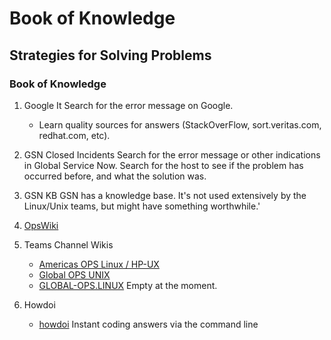 #      Book of Knowledge
##     Strategies for Solving Problems
###    Book of Knowledge

1. Google It
    Search for the error message on Google.
    - Learn quality sources for answers (StackOverFlow, sort.veritas.com, redhat.com, etc).

1. GSN Closed Incidents
    Search for the error message or other indications in Global Service Now.
    Search for the host to see if the problem has occurred before, and what
    the solution was.

1. GSN KB
    GSN has a knowledge base.  It's not used extensively by the Linux/Unix
    teams, but might have something worthwhile.'

1. [OpsWiki](https://myops-wiki.dhl.com/wiki/index.php?title=OPS_Wiki) 

1. Teams Channel Wikis
    - [Americas OPS Linux / HP-UX](https://teams.microsoft.com/l/channel/19%3A3a0c5d091b0e473b9aa7cd4c7ce5a932%40thread.tacv2/tab%3A%3A89f5f3b7-61bd-4e5c-845f-c884259c0aff?groupId=6d8cc202-8e42-4436-ae4e-73f582256d57&tenantId=cd99fef8-1cd3-4a2a-9bdf-15531181d65e)
    - [Global OPS UNIX](https://teams.microsoft.com/l/channel/19%3A81e2664d4bba40f8908dc2f2b0747a20%40thread.tacv2/tab%3A%3A5bf155aa-9427-4db5-8def-254ac8cf7e65?groupId=7d634020-a0dc-430e-a01b-1b4a4e898acc&tenantId=cd99fef8-1cd3-4a2a-9bdf-15531181d65e)
    - [GLOBAL-OPS.LINUX](https://teams.microsoft.com/l/channel/19%3AgKT0_4bDH-dT3Zm8cwxeurYrfibtchrQkwqKxZbBpyE1%40thread.tacv2/tab%3A%3A2d85dffc-e22f-4cb9-92a3-64b7ff03c5c8?groupId=90c81e70-da9d-4679-ab7d-8f62f0345afb&tenantId=cd99fef8-1cd3-4a2a-9bdf-15531181d65e)
    Empty at the moment.

1. Howdoi
    - [howdoi](https://github.com/gleitz/howdoi)
    Instant coding answers via the command line
